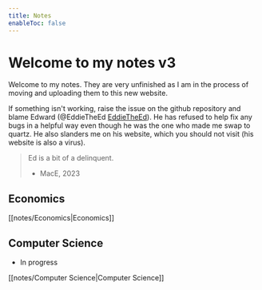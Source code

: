 ```yaml
---
title: Notes
enableToc: false
---
```

# Welcome to my notes v3
Welcome to my notes. They are very unfinished as I am in the process of moving and uploading them to this new website. 

If something isn't working, raise the issue on the github repository and blame Edward (@EddieTheEd [EddieTheEd](https://github.com/EddieTheEd)). He has refused to help fix any bugs in a helpful way even though he was the one who made me swap to quartz. He also slanders me on his website, which you should not visit (his website is also a virus).


> Ed is a bit of a delinquent.
> - MacE, 2023



## Economics
[[notes/Economics|Economics]]


## Computer Science
- In progress

[[notes/Computer Science|Computer Science]]











